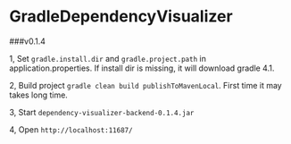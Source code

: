 # GradleDependencyVisualizer

###v0.1.4

1, Set `gradle.install.dir` and `gradle.project.path` in application.properties.
If install dir is missing, it will download gradle 4.1.

2, Build project `gradle clean build publishToMavenLocal`. First time it may takes long time.

3, Start `dependency-visualizer-backend-0.1.4.jar`

4, Open `http://localhost:11687/`

